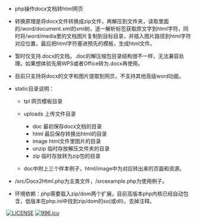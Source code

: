 - php操作docx文档转html网页

- 转换原理是将docx文件转换成zip文件，再解压到文件夹，读取里面的/word/document.xml的xml树，逐一解析标签获取原文字到html字符，同时将/word/media里的文档图片复制到目标目录，并插入图片路径到html字符对应位置，最后把html字符塞进预先的模板，生成html文件。

- 暂时仅支持.docx的文档，.doc的解压缩包目录结构很不一样，无法兼容处理。如果想体验先用WPS或者Office转为.docx再使用。

- 目前只支持将docx的文字和图片提取到网页，不支持其他高级word功能。

- static目录说明：
    - tpl 网页模板目录
    - uploads 上传文件目录
        - doc 最初保存docx文档的目录
        - html 最后保存转换出html的目录
        - image html文件里图片的目录
        - unzip 临时存放解压文件夹的目录
        - zip   临时存放转为zip包的目录

    - doc中附上三个样本例子，html/image中为对应转出来的页面和资源。

- /src/Docx2Html.php为主类文件，/srcexample.php为使用例子。

- 环境依赖：php需要载入zip/dom两个扩展，目前高版本php内核已经自动包含，低版本在php.ini中找到zip/dom的so(或dll)，去掉注释。

[![LICENSE](https://img.shields.io/badge/license-NPL%20(The%20996%20Prohibited%20License)-blue.svg)](https://github.com/996icu/996.ICU/blob/master/LICENSE)
[![996.icu](https://img.shields.io/badge/link-996.icu-red.svg)](https://996.icu)
    
